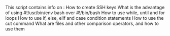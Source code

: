 This script contains info on :
	How to create SSH keys
	What is the advantage of using #!/usr/bin/env bash over #!/bin/bash
	How to use while, until and for loops
	How to use if, else, elif and case condition statements
	How to use the cut command
	What are files and other comparison operators, and how to use them
